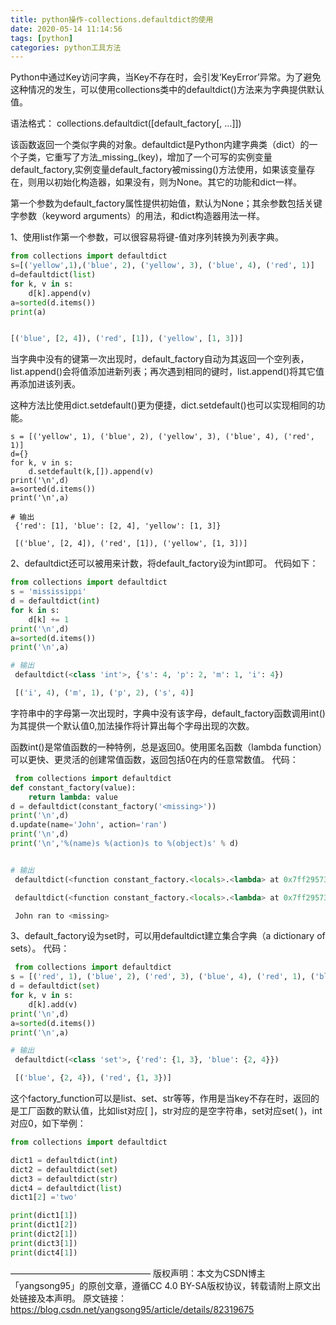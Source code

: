 ```yaml
---
title: python操作-collections.defaultdict的使用
date: 2020-05-14 11:14:56
tags: [python]
categories: python工具方法
---
```


Python中通过Key访问字典，当Key不存在时，会引发‘KeyError’异常。为了避免这种情况的发生，可以使用collections类中的defaultdict()方法来为字典提供默认值。

语法格式：
collections.defaultdict([default_factory[, …]])

该函数返回一个类似字典的对象。defaultdict是Python内建字典类（dict）的一个子类，它重写了方法_missing_(key)，增加了一个可写的实例变量default_factory,实例变量default_factory被missing()方法使用，如果该变量存在，则用以初始化构造器，如果没有，则为None。其它的功能和dict一样。

第一个参数为default_factory属性提供初始值，默认为None；其余参数包括关键字参数（keyword arguments）的用法，和dict构造器用法一样。

1、使用list作第一个参数，可以很容易将键-值对序列转换为列表字典。

```python
from collections import defaultdict
s=[('yellow',1),('blue', 2), ('yellow', 3), ('blue', 4), ('red', 1)]
d=defaultdict(list)
for k, v in s:
    d[k].append(v)
a=sorted(d.items())
print(a)


[('blue', [2, 4]), ('red', [1]), ('yellow', [1, 3])]


```



当字典中没有的键第一次出现时，default_factory自动为其返回一个空列表，list.append()会将值添加进新列表；再次遇到相同的键时，list.append()将其它值再添加进该列表。

这种方法比使用dict.setdefault()更为便捷，dict.setdefault()也可以实现相同的功能。

```
s = [('yellow', 1), ('blue', 2), ('yellow', 3), ('blue', 4), ('red', 1)]
d={}
for k, v in s:
    d.setdefault(k,[]).append(v)
print('\n',d)
a=sorted(d.items())
print('\n',a)

# 输出
 {'red': [1], 'blue': [2, 4], 'yellow': [1, 3]}

 [('blue', [2, 4]), ('red', [1]), ('yellow', [1, 3])]
```



 2、defaultdict还可以被用来计数，将default_factory设为int即可。
代码如下： 

```python
from collections import defaultdict
s = 'mississippi'
d = defaultdict(int)
for k in s:
    d[k] += 1
print('\n',d)
a=sorted(d.items())
print('\n',a)

# 输出
 defaultdict(<class 'int'>, {'s': 4, 'p': 2, 'm': 1, 'i': 4})

 [('i', 4), ('m', 1), ('p', 2), ('s', 4)]
```

字符串中的字母第一次出现时，字典中没有该字母，default_factory函数调用int()为其提供一个默认值0,加法操作将计算出每个字母出现的次数。

函数int()是常值函数的一种特例，总是返回0。使用匿名函数（lambda function）可以更快、更灵活的创建常值函数，返回包括0在内的任意常数值。
代码：

```python
 from collections import defaultdict
def constant_factory(value):
    return lambda: value
d = defaultdict(constant_factory('<missing>'))
print('\n',d)
d.update(name='John', action='ran')
print('\n',d)
print('\n','%(name)s %(action)s to %(object)s' % d)


# 输出
 defaultdict(<function constant_factory.<locals>.<lambda> at 0x7ff29573aae8>, {})

 defaultdict(<function constant_factory.<locals>.<lambda> at 0x7ff29573aae8>, {'action': 'ran', 'name': 'John'})

 John ran to <missing>
```

 3、default_factory设为set时，可以用defaultdict建立集合字典（a dictionary of sets）。
代码： 

```python
 from collections import defaultdict
s = [('red', 1), ('blue', 2), ('red', 3), ('blue', 4), ('red', 1), ('blue', 4)]
d = defaultdict(set)
for k, v in s:
    d[k].add(v)
print('\n',d)
a=sorted(d.items())
print('\n',a)

# 输出
 defaultdict(<class 'set'>, {'red': {1, 3}, 'blue': {2, 4}})

 [('blue', {2, 4}), ('red', {1, 3})]
```



这个factory_function可以是list、set、str等等，作用是当key不存在时，返回的是工厂函数的默认值，比如list对应[ ]，str对应的是空字符串，set对应set( )，int对应0，如下举例：

```python
from collections import defaultdict

dict1 = defaultdict(int)
dict2 = defaultdict(set)
dict3 = defaultdict(str)
dict4 = defaultdict(list)
dict1[2] ='two'

print(dict1[1])
print(dict1[2])
print(dict2[1])
print(dict3[1])
print(dict4[1])
```



————————————————
版权声明：本文为CSDN博主「yangsong95」的原创文章，遵循CC 4.0 BY-SA版权协议，转载请附上原文出处链接及本声明。
原文链接：https://blog.csdn.net/yangsong95/article/details/82319675
